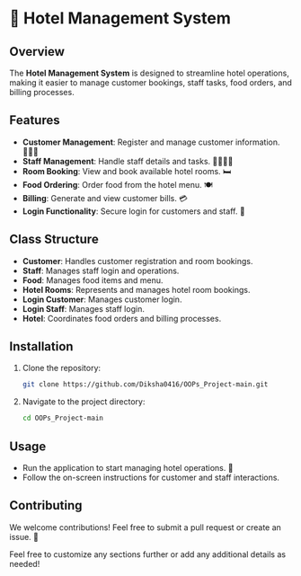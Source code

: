 
# 🏨 Hotel Management System

## Overview
The **Hotel Management System** is designed to streamline hotel operations, making it easier to manage customer bookings, staff tasks, food orders, and billing processes. 

## Features
- **Customer Management**: Register and manage customer information. 🧑‍🤝‍🧑
- **Staff Management**: Handle staff details and tasks. 👨‍🍳👩‍💼
- **Room Booking**: View and book available hotel rooms. 🛏️
- **Food Ordering**: Order food from the hotel menu. 🍽️
- **Billing**: Generate and view customer bills. 💳
- **Login Functionality**: Secure login for customers and staff. 🔑

## Class Structure
- **Customer**: Handles customer registration and room bookings.
- **Staff**: Manages staff login and operations.
- **Food**: Manages food items and menu.
- **Hotel Rooms**: Represents and manages hotel room bookings.
- **Login Customer**: Manages customer login.
- **Login Staff**: Manages staff login.
- **Hotel**: Coordinates food orders and billing processes.

## Installation
1. Clone the repository:
   ```bash
   git clone https://github.com/Diksha0416/OOPs_Project-main.git
   ```
2. Navigate to the project directory:
   ```bash
   cd OOPs_Project-main
   ```

## Usage
- Run the application to start managing hotel operations. 🚀
- Follow the on-screen instructions for customer and staff interactions.

## Contributing
We welcome contributions! Feel free to submit a pull request or create an issue. 🤝


Feel free to customize any sections further or add any additional details as needed!
